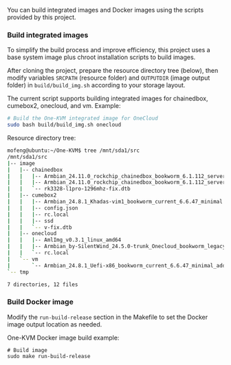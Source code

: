 You can build integrated images and Docker images using the scripts provided by this project.

### Build integrated images

To simplify the build process and improve efficiency, this project uses a base system image plus chroot installation scripts to build images.

After cloning the project, prepare the resource directory tree (below), then modify variables `SRCPATH` (resource folder) and `OUTPUTDIR` (image output folder) in `build/build_img.sh` according to your storage layout.

The current script supports building integrated images for chainedbox, cumebox2, onecloud, and vm. Example:

```bash
# Build the One-KVM integrated image for OneCloud
sudo bash build/build_img.sh onecloud
```

Resource directory tree:
```bash
mofeng@ubuntu:~/One-KVM$ tree /mnt/sda1/src
/mnt/sda1/src
|-- image
|   |-- chainedbox
|   |   |-- Armbian_24.11.0_rockchip_chainedbox_bookworm_6.1.112_server_2024.10.02.img
|   |   |-- Armbian_24.11.0_rockchip_chainedbox_bookworm_6.1.112_server_2024.10.02_add800m.img
|   |   `-- rk3328-l1pro-1296mhz-fix.dtb
|   |-- cumebox2
|   |   |-- Armbian_24.8.1_Khadas-vim1_bookworm_current_6.6.47_minimal.img
|   |   |-- config.json
|   |   |-- rc.local
|   |   |-- ssd
|   |   `-- v-fix.dtb
|   |-- onecloud
|   |   |-- AmlImg_v0.3.1_linux_amd64
|   |   |-- Armbian_by-SilentWind_24.5.0-trunk_Onecloud_bookworm_legacy_5.9.0-rc7_minimal.burn.img
|   |   `-- rc.local
|   `-- vm
|       `-- Armbian_24.8.1_Uefi-x86_bookworm_current_6.6.47_minimal_add1g.img
`-- tmp

7 directories, 12 files
```

### Build Docker image

Modify the `run-build-release` section in the Makefile to set the Docker image output location as needed.

One-KVM Docker image build example:

```
# Build image
sudo make run-build-release
```


